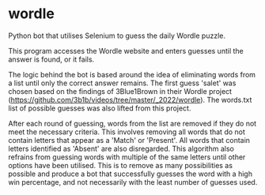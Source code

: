# wordle
Python bot that utilises Selenium to guess the daily Wordle puzzle.

This program accesses the Wordle website and enters guesses until the answer is found, or it fails.

The logic behind the bot is based around the idea of eliminating words from a list until only the correct answer remains. The first guess 'salet' was chosen based on the findings of 3Blue1Brown in their Wordle project (https://github.com/3b1b/videos/tree/master/_2022/wordle). The words.txt list of possible guesses was also lifted from this project.

After each round of guessing, words from the list are removed if they do not meet the necessary criteria. This involves removing all words that do not contain letters that appear as a 'Match' or 'Present'. All words that contain letters identified as 'Absent' are also disregarded. This algorithm also refrains from guessing words with multiple of the same letters until other options have been utilised. This is to remove as many possibilities as possible and produce a bot that successfully guesses the word with a high win percentage, and not necessarily with the least number of guesses used.
